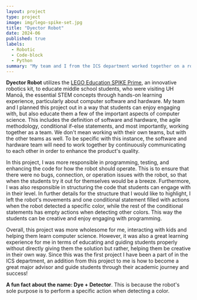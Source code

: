 ```yaml
---
layout: project
type: project
image: img/lego-spike-set.jpg
title: "Dyector Robot"
date: 2024-06
published: true
labels:
  - Robotic
  - Code-block
  - Python
summary: "My team and I from the ICS department worked together on a robotic lego project for middle school students visiting UH Manoā, to engage and learn computer science."
---
```

**Dyector Robot** utilizes the [LEGO Education SPIKE Prime](https://spike.legoeducation.com/prime/lobby/), an innovative robotics kit, to educate middle school students, who were visiting UH Manoā, the essential STEM concepts through hands-on learning experience, particularly about computer software and hardware. My team and I planned this project out in a way that students can enjoy engaging with, but also educate them a few of the important aspects of computer science. This includes the definition of software and hardware, the agile methodology, conditional if-else statements, and most importantly, working together as a team. We don't mean working with their own teams, but with the other teams as well. To be specific with this instance, the software and hardware team will need to work together by continuously communicating to each other in order to enhance the product's quality. 

In this project, I was more responsible in programming, testing, and enhancing the code for how the robot should operate. This is to ensure that there were no bugs, connection, or operation issues with the robot, so that when the students try it out for themselves would be a breeze. Furthermore, I was also responsible in structuring the code that students can engage with in their level. In further details for the structure that I would like to highlight, I left the robot's movements and one conditional statement filled with actions when the robot detected a specific color, while the rest of the conditional statements has empty actions when detecting other colors. This way the students can be creative and enjoy engaging with programming. 

Overall, this project was more wholesome for me, interacting with kids and helping them learn computer science. However, it was also a great learning experience for me in terms of educating and guiding students properly without directly giving them the solution but rather, helping them be creative in their own way. Since this was the first project I have been a part of in the ICS department, an addition from this project to me is how to become a great major advisor and guide students through their academic journey and success!

**A fun fact about the name: Dye + Detector**. This is because the robot's sole purpose is to perform a specific action when detecting a color.

